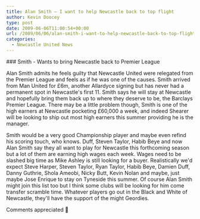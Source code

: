 ```yaml
---
title: Alan Smith – I want to help Newcastle back to top flight
author: Kevin Doocey
type: post
date: 2009-06-06T11:00:54+00:00
url: /2009/06/06/alan-smith-i-want-to-help-newcastle-back-to-top-flight/
categories:
  - Newcastle United News
---
```


### Smith - Wants to bring Newcastle back to Premier League

Alan Smith admits he feels guilty that Newcastle United were relegated from the Premier League and feels as if he was one of the causes. Smith arrived from Man United for £6m, another Allardyce signing but has never had a permanent spot in Newcastle's first 11. Smith says he will  stay at Newcastle and hopefully bring them back up to where they deserve to be, the Barclays Premier League. There may be a little problem though, Smith is one of the high earners at Newcastle pocketing £60,000 a week, and indeed Shearer will be looking to ship out most high earners this summer providing he is the manager.

Smith would be a very good Championship player and maybe even refind his scoring touch, who knows. Duff, Steven Taylor, Habib Beye and now Alan Smith say they all want to play for Newcastle this forthcoming season but a lot of them are earning high wages each week. Wages need to be slashed big time as Mike Ashley is still looking for a buyer. Realistically we'd expect Steve Harper, Steven Taylor, Ryan Taylor, Habib Beye, Damien Duff, Danny Guthrie, Shola Ameobi, Nicky Butt, Kevin Nolan and maybe, just maybe Jose Enrique to stay on Tyneside this summer. Of course Alan Smith might join this list too but I think some clubs will be looking for him come transfer scramble time. Whatever players go out in the Black and White of Newcastle, they'll have the support of the might Geordies.

Comments appreciated 🙂
